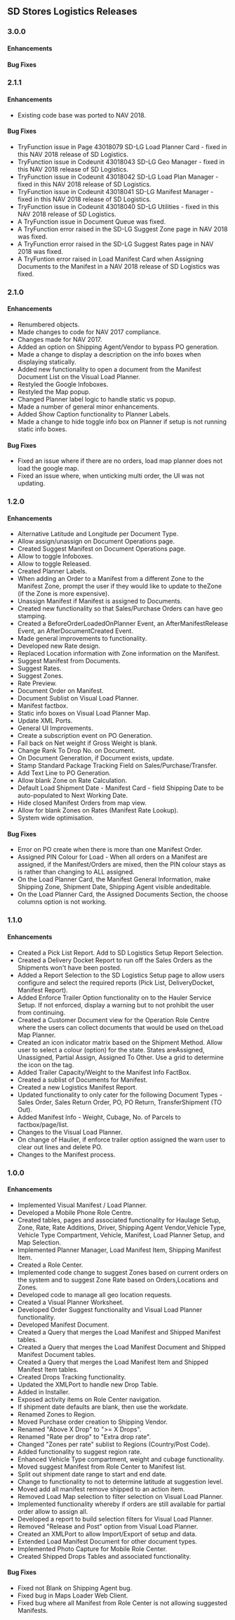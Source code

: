 ## SD Stores Logistics Releases

### 3.0.0

#### Enhancements



#### Bug Fixes



### 2.1.1

#### Enhancements

- Existing code base was ported to NAV 2018.

#### Bug Fixes

- TryFunction issue in Page 43018079 SD-LG Load Planner Card - fixed in this NAV 2018 release of SD Logistics.
- TryFunction issue in Codeunit 43018043 SD-LG Geo Manager - fixed in this NAV 2018 release of SD Logistics.
- TryFunction issue in Codeunit 43018042 SD-LG Load Plan Manager - fixed in this NAV 2018 release of SD Logistics.
- TryFunction issue in Codeunit 43018041 SD-LG Manifest Manager - fixed in this NAV 2018 release of SD Logistics.
- TryFunction issue in Codeunit 43018040 SD-LG Utilities - fixed in this NAV 2018 release of SD Logistics.
- A TryFunction issue in Document Queue was fixed.
- A TryFunction error raised in the SD-LG Suggest Zone page in NAV 2018 was fixed.
- A TryFunction error raised in the SD-LG Suggest Rates page in NAV 2018 was fixed.
- A TryFuntion error raised in Load Manifest Card when Assigning Documents to the Manifest in a NAV 2018 release of SD Logistics was fixed.

### 2.1.0

#### Enhancements

- Renumbered objects.
- Made changes to code for NAV 2017 compliance.
- Changes made for NAV 2017.
- Added an option on Shipping Agent/Vendor to bypass PO generation.
- Made a change to display a description on the info boxes when displaying statically.
- Added new functionality to open a document from the Manifest Document List on the Visual Load Planner.
- Restyled the Google Infoboxes.
- Restyled the Map popup.
- Changed Planner label logic to handle static vs popup.
- Made a number of general minor enhancements.
- Added Show Caption functionality to Planner Labels.
- Made a change to hide toggle info box on Planner if setup is not running static info boxes.

#### Bug Fixes

- Fixed an issue where if there are no orders, load map planner does not load the google map.
- Fixed an issue where, when unticking multi order, the UI was not updating.

### 1.2.0

#### Enhancements

- Alternative Latitude and Longitude per Document Type.
- Allow assign/unassign on Document Operations page.
- Created Suggest Manifest on Document Operations page.
- Allow to toggle Infoboxes.
- Allow to toggle Released.
- Created Planner Labels.
- When adding an Order to a Manifest from a different Zone to the Manifest Zone, prompt the user if they would like to update to theZone (if the Zone is more expensive).
- Unassign Manifest if Manifest is assigned to Documents.
- Created new functionality so that Sales/Purchase Orders can have geo stamping.
- Created a BeforeOrderLoadedOnPlanner Event, an AfterManifestRelease Event, an AfterDocumentCreated Event.
- Made general improvements to functionality.
- Developed new Rate design.
- Replaced Location information with Zone information on the Manifest.
- Suggest Manifest from Documents.
- Suggest Rates.
- Suggest Zones.
- Rate Preview.
- Document Order on Manifest.
- Document Sublist on Visual Load Planner.
- Manifest factbox.
- Static info boxes on Visual Load Planner Map.
- Update XML Ports.
- General UI Improvements.
- Create a subscription event on PO Generation.
- Fail back on Net weight if Gross Weight is blank.
- Change Rank To Drop No. on Document.
- On Document Generation, if Document exists, update.
- Stamp Standard Package Tracking Field on Sales/Purchase/Transfer.
- Add Text Line to PO Generation.
- Allow blank Zone on Rate Calculation.
- Default Load Shipment Date - Manifest Card - field Shipping Date to be auto-populated to Next Working Date.
- Hide closed Manifest Orders from map view.
- Allow for blank Zones on Rates (Manifest Rate Lookup).
- System wide optimisation.

#### Bug Fixes

- Error on PO create when there is more than one Manifest Order.
- Assigned PIN Colour for Load - When all orders on a Manifest are assigned, if the Manifest/Orders are mixed, then the PIN colour stays as is rather than changing to ALL assigned.
- On the Load Planner Card, the Manifest General Information, make Shipping Zone, Shipment Date, Shipping Agent visible andeditable.
- On the Load Planner Card, the Assigned Documents Section, the choose columns option is not working.

### 1.1.0

#### Enhancements

- Created a Pick List Report. Add to SD Logistics Setup Report Selection.
- Created a Delivery Docket Report to run off the Sales Orders as the Shipments won't have been posted.
- Added a Report Selection to the SD Logistics Setup page to allow users configure and select the required reports (Pick List, DeliveryDocket, Manifest Report).
- Added Enforce Trailer Option functionality on to the Hauler Service Setup. If not enforced, display a warning but to not prohibit the user from continuing.
- Created a Customer Document view for the Operation Role Centre where the users can collect documents that would be used on theLoad Map Planner.
- Created an icon indicator matrix based on the Shipment Method. Allow user to select a colour (option) for the state. States areAssigned, Unassigned, Partial Assign, Assigned To Other. Use a grid to determine the icon on the tag.
- Added Trailer Capacity/Weight to the Manifest Info FactBox.
- Created a sublist of Documents for Manifest.
- Created a new Logistics Manifest Report.
- Updated functionality to only cater for the following Document Types - Sales Order, Sales Return Order, PO, PO Return, TransferShipment (TO Out).
- Added Manifest Info - Weight, Cubage, No. of Parcels to factbox/page/list.
- Changes to the Visual Load Planner.
- On change of Haulier, if enforce trailer option assigned the warn user to clear out lines and delete PO.
- Changes to the Manifest process.

### 1.0.0

#### Enhancements

- Implemented Visual Manifest / Load Planner.
- Developed a Mobile Phone Role Centre.
- Created tables, pages and associated functionality for Haulage Setup, Zone, Rate, Rate Additions, Driver, Shipping Agent Vendor,Vehicle Type, Vehicle Type Compartment, Vehicle, Manifest, Load Planner Setup, and Map Selection.
- Implemented Planner Manager, Load Manifest Item, Shipping Manifest Item.
- Created a Role Center.
- Implemented code change to suggest Zones based on current orders on the system and to suggest Zone Rate based on Orders,Locations and Zones.
- Developed code to manage all geo location requests.
- Created a Visual Planner Worksheet.
- Developed Order Suggest functionality and Visual Load Planner functionality.
- Developed Manifest Document.
- Created a Query that merges the Load Manifest and Shipped Manifest tables.
- Created a Query that merges the Load Manifest Document and Shipped Manifest Document tables.
- Created a Query that merges the Load Manifest Item and Shipped Manifest Item tables.
- Created Drops Tracking functionality.
- Updated the XMLPort to handle new Drop Table.
- Added in Installer.
- Exposed activity items on Role Center navigation.
- If shipment date defaults are blank, then use the workdate.
- Renamed Zones to Region.
- Moved Purchase order creation to Shipping Vendor.
- Renamed "Above X Drop" to ">= X Drops".
- Renamed "Rate per drop" to "Extra drop rate".
- Changed "Zones per rate" sublist to Regions (Country/Post Code).
- Added functionality to suggest region rate.
- Enhanced Vehicle Type compartment, weight and cubage functionality.
- Moved suggest Manifest from Role Center to Manifest list.
- Split out shipment date range to start and end date.
- Change to functionality to not to determine latitude at suggestion level.
- Moved add all manifest remove shipped to an action item.
- Removed Load Map selection to filter selection on Visual Load Planner.
- Implemented functionality whereby if orders are still available for partial order allow to assign all.
- Developed a report to build selection filters for Visual Load Planner.
- Removed "Release and Post" option from Visual Load Planner.
- Created an XMLPort to allow Import/Export of setup and data.
- Extended Load Manifest Document for other document types.
- Implemented Photo Capture for Mobile Role Center.
- Created Shipped Drops Tables and associated functionality.

#### Bug Fixes

- Fixed not Blank on Shipping Agent bug.
- Fixed bug in Maps Loader Web Client.
- Fixed bug where all Manifest from Role Center is not allowing suggested Manifests.

